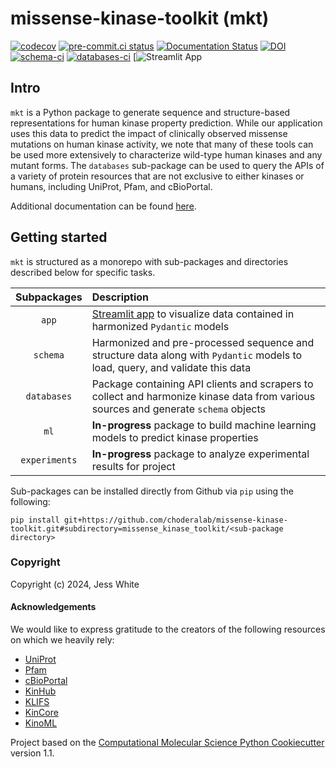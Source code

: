 missense-kinase-toolkit (mkt)
==============================
[//]: # (Badges)
[![codecov](https://codecov.io/gh/choderalab/missense-kinase-toolkit/branch/main/graph/badge.svg)](https://codecov.io/gh/choderalab/missense-kinase-toolkit/branch/main)
[![pre-commit.ci status](https://results.pre-commit.ci/badge/github/choderalab/missense-kinase-toolkit/main.svg)](https://results.pre-commit.ci/latest/github/choderalab/missense-kinase-toolkit/main)
[![Documentation Status](https://readthedocs.org/projects/missense-kinase-toolkit/badge/?version=latest)](https://missense-kinase-toolkit.readthedocs.io/en/latest/?badge=latest)
[![DOI](https://zenodo.org/badge/758694808.svg)](https://zenodo.org/doi/10.5281/zenodo.11495030)<br />
[![schema-ci](https://github.com/choderalab/missense-kinase-toolkit/actions/workflows/schema-ci.yaml/badge.svg)](https://github.com/choderalab/missense-kinase-toolkit/actions/workflows/schema-ci.yaml)
[![databases-ci](https://github.com/choderalab/missense-kinase-toolkit/actions/workflows/databases-ci.yaml/badge.svg)](https://github.com/choderalab/missense-kinase-toolkit/actions/workflows/databases-ci.yaml)
[![Streamlit App](https://mkt-app.streamlit.app/)

## Intro

`mkt` is a Python package to generate sequence and structure-based representations for human kinase property prediction. While our application uses this data to predict the impact of clinically observed missense mutations on human kinase activity, we note that many of these tools can be used more extensively to characterize wild-type human kinases and any mutant forms. The `databases` sub-package can be used to query the APIs of a variety of protein resources that are not exclusive to either kinases or humans, including UniProt, Pfam, and cBioPortal.

Additional documentation can be found [here](https://missense-kinase-toolkit.readthedocs.io/en/latest/).

## Getting started

`mkt` is structured as a monorepo with sub-packages and directories described below for specific tasks.

| Subpackages   | Description                                                                                                                         |
| :-:           | :-                                                                                                                                  |
| `app`         | [Streamlit app](https://mkt-app.streamlit.app/) to visualize data contained in harmonized `Pydantic` models                         |
| `schema`      | Harmonized and pre-processed sequence and structure data along with `Pydantic` models to load, query, and validate this data        |
| `databases`   | Package containing API clients and scrapers to collect and harmonize kinase data from various sources and generate `schema` objects |
| `ml`          | **In-progress** package to build machine learning models to predict kinase properties                                               |
| `experiments` | **In-progress** package to analyze experimental results for project                                                                 |

Sub-packages can be installed directly from Github via `pip` using the following:
```
pip install git+https://github.com/choderalab/missense-kinase-toolkit.git#subdirectory=missense_kinase_toolkit/<sub-package directory>
```

### Copyright

Copyright (c) 2024, Jess White

#### Acknowledgements

We would like to express gratitude to the creators of the following resources on which we heavily rely:
+ [UniProt](https://www.uniprot.org/)
+ [Pfam](https://www.ebi.ac.uk/interpro/entry/pfam)
+ [cBioPortal](https://www.cbioportal.org/)
+ [KinHub](http://www.kinhub.org/)
+ [KLIFS](https://klifs.net/)
+ [KinCore](http://dunbrack.fccc.edu/kincore/home)
+ [KinoML](https://github.com/openkinome/kinoml)

Project based on the
[Computational Molecular Science Python Cookiecutter](https://github.com/molssi/cookiecutter-cms) version 1.1.
